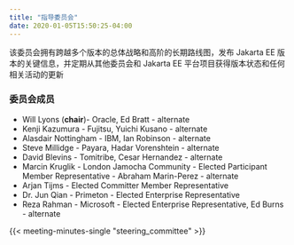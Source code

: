```yaml
---
title: "指导委员会"
date: 2020-01-05T15:50:25-04:00
---
```


该委员会拥有跨越多个版本的总体战略和高阶的长期路线图，发布 Jakarta EE 版本的关键信息，并定期从其他委员会和 Jakarta EE 平台项目获得版本状态和任何相关活动的更新

<!--more-->

### 委员会成员

* Will Lyons (**chair**)- Oracle, Ed Bratt - alternate
* Kenji Kazumura - Fujitsu, Yuichi Kusano - alternate
* Alasdair Nottingham - IBM, Ian Robinson - alternate
* Steve Millidge - Payara, Hadar Vorenshtein - alternate
* David Blevins - Tomitribe, Cesar Hernandez - alternate
* Marcin Kruglik - London Jamocha Community - Elected Participant Member Representative - Abraham Marin-Perez - alternate
* Arjan Tijms - Elected Committer Member Representative
* Dr. Jun Qian - Primeton - Elected Enterprise Representative
* Reza Rahman - Microsoft - Elected Enterprise Representative, Ed Burns - alternate

{{< meeting-minutes-single "steering_committee" >}}
